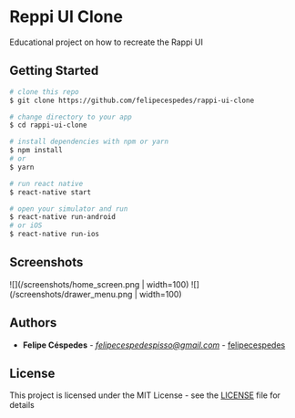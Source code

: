 # Reppi UI Clone
Educational project on how to recreate the Rappi UI

## Getting Started

```bash
# clone this repo
$ git clone https://github.com/felipecespedes/rappi-ui-clone

# change directory to your app
$ cd rappi-ui-clone

# install dependencies with npm or yarn
$ npm install
# or
$ yarn

# run react native
$ react-native start

# open your simulator and run
$ react-native run-android
# or iOS
$ react-native run-ios
```

## Screenshots
![](/screenshots/home_screen.png | width=100)
![](/screenshots/drawer_menu.png | width=100)

## Authors

* **Felipe Céspedes** - *felipecespedespisso@gmail.com* - [felipecespedes](https://github.com/felipecespedes)

## License

This project is licensed under the MIT License - see the [LICENSE](LICENSE) file for details
